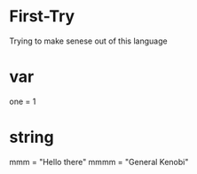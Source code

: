 # First-Try
Trying to make senese out of this language

# var
one = 1

# string
mmm = "Hello there"
mmmm = "General Kenobi"

